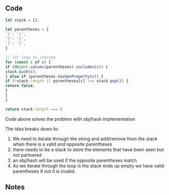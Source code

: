 ## Code
``` js
let stack = [];

let parentheses = {
')': '(',
'}': '{',
']': '[',
}

// for loop to iterate
for (const c of s) {
if (Object.values(parentheses).includes(c)) {
stack.push(c);
} else if (parentheses.hasOwnProperty(c)) {
if (!stack.length || parentheses[c] !== stack.pop()) {
return false;
}
}
}

return stack.length === 0
```
Code above solves the problem with obj/hash implementation

The idea breaks down to:
1. We need to iterate through the string and add/remove from the stack when there is a valid and opposite parentheses
2. there needs to be a stack to store the elements that have been seen but not partnered
3. an obj/hash will be used if the opposite parentheses match
4. As we iterate through the loop is the stack ends up empty we have valid parentheses if not it is invalid.
## Notes
